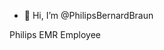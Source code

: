- 👋 Hi, I’m @PhilipsBernardBraun

Philips EMR Employee

<!---
PhilipsBernardBraun/PhilipsBernardBraun is a ✨ special ✨ repository because its `README.md` (this file) appears on your GitHub profile.
You can click the Preview link to take a look at your changes.
--->
